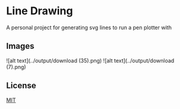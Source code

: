# Line Drawing

A personal project for generating svg lines to run a pen plotter with

## Images

![alt text](../output/download (35).png)
![alt text](../output/download (7).png)

## License

[MIT](https://choosealicense.com/licenses/mit/)
